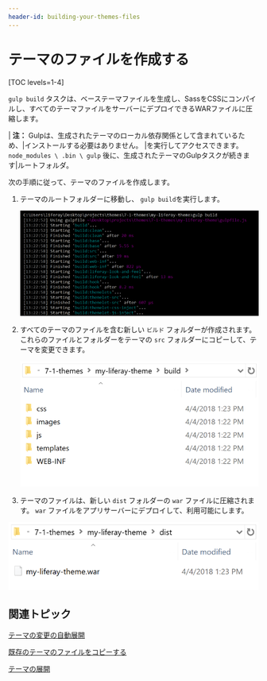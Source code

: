 ```yaml
---
header-id: building-your-themes-files
---
```


# テーマのファイルを作成する

[TOC levels=1-4]

`gulp build` タスクは、ベーステーマファイルを生成し、SassをCSSにコンパイルし、すべてのテーマファイルをサーバーにデプロイできるWARファイルに圧縮します。

| **注：** Gulpは、生成されたテーマのローカル依存関係として含まれているため、|インストールする必要はありません。 |を実行してアクセスできます。 `node_modules \ .bin \ gulp` 後に、生成されたテーマのGulpタスクが続きます|ルートフォルダ。

次の手順に従って、テーマのファイルを作成します。

1.  テーマのルートフォルダーに移動し、 `gulp build`を実行します。

    ![図1： <code>gulp build</code> タスクを実行して、テーマのファイルをビルドします。](../../../../images/theme-dev-building-themes-gulp-build.png)

2.  すべてのテーマのファイルを含む新しい `ビルド` フォルダーが作成されます。 これらのファイルとフォルダーをテーマの `src` フォルダーにコピーして、テーマを変更できます。

    ![図2：ビルドフォルダーには、テーマのすべてのファイルが含まれます。](../../../../images/theme-dev-building-themes-build-folder.png)

3.  テーマのファイルは、新しい `dist` フォルダーの `war` ファイルに圧縮されます。 `war` ファイルをアプリサーバーにデプロイして、利用可能にします。

![図3：distフォルダーにはテーマのWARファイルが含まれています。](../../../../images/theme-dev-building-themes-dist-folder.png)

## 関連トピック

[テーマの変更の自動展開](/docs/7-1/tutorials/-/knowledge_base/t/automatically-deploying-theme-changes)

[既存のテーマのファイルをコピーする](/docs/7-1/tutorials/-/knowledge_base/t/copying-an-existing-themes-files)

[テーマの展開](/docs/7-1/tutorials/-/knowledge_base/t/deploying-your-theme)
